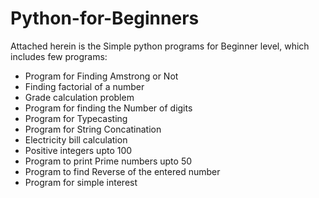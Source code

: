 # Python-for-Beginners

Attached herein is the Simple python programs for Beginner level, which includes few programs:
 * Program for Finding Amstrong or Not
 * Finding factorial of a number
 * Grade calculation problem
 * Program for finding the Number of digits
 * Program for Typecasting
 * Program for String Concatination
 * Electricity bill calculation
 * Positive integers upto 100
 * Program to print Prime numbers upto 50
 * Program to find Reverse of the entered number
 * Program for simple interest
